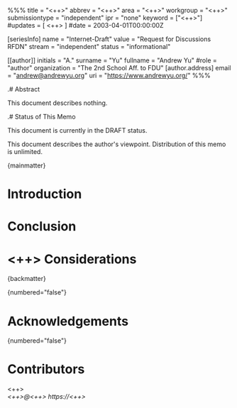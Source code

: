 %%%
title = "<++>"
abbrev = "<++>"
area = "<++>"
workgroup = "<++>"
submissiontype = "independent"
ipr = "none"
keyword = ["<++>"]
#updates = [ <++> ]
#date = 2003-04-01T00:00:00Z

[seriesInfo]
name = "Internet-Draft"
value = "Request for Discussions RFDN"
stream = "independent"
status = "informational"

[[author]]
initials = "A."
surname = "Yu"
fullname = "Andrew Yu"
#role = "author"
organization = "The 2nd School Aff. to FDU"
  [author.address]
  email = "andrew@andrewyu.org"
  uri = "https://www.andrewyu.org/"
%%%

.# Abstract

This document describes nothing.

.# Status of This Memo

This document is currently in the DRAFT status.

This document describes the author's viewpoint.  Distribution of this memo is unlimited.


{mainmatter}

# Introduction

# Conclusion

# <++> Considerations

{backmatter}

{numbered="false"}
# Acknowledgements


{numbered="false"}
# Contributors


<reference anchor='<++>' target='<++>'>
    <front>
        <title><++></title>
        <author initials='<++>' surname='<++>' fullname='<++>'>
            <organization><++></organization>
            <address>
                <email><++>@<++></email>
                <uri>https://<++></uri>
            </address>
        </author>
        <date year='<++>' month="<++>" />
    </front>
</reference>
